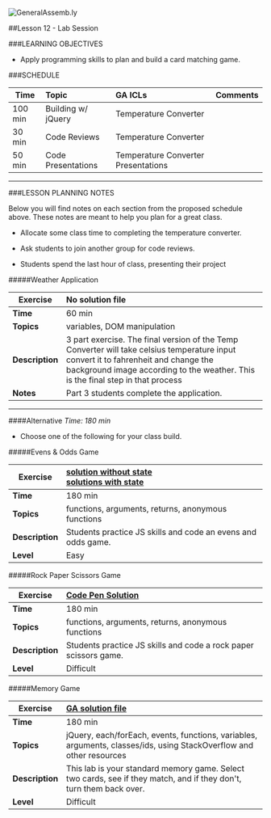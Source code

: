 ![GeneralAssemb.ly](../../img/icons/instr_agenda.png)


##Lesson 12 - Lab Session 


###LEARNING OBJECTIVES

*	Apply programming skills to plan and build a card matching game.


###SCHEDULE

| Time        | Topic| GA ICLs| Comments |
| ------------- |:-------------|:-------------------|:----------------|
| 100 min | Building w/ jQuery | Temperature Converter |
| 30 min  | Code Reviews | Temperature Converter |
| 50 min  | Code Presentations | Temperature Converter Presentations |

---

###LESSON PLANNING NOTES

Below you will find notes on each section from the proposed schedule above. These notes are  meant to help you plan for a great class.


*	Allocate some class time to completing the temperature converter.

*	Ask students to join another group for code reviews.

*	Students spend the last hour of class, presenting their project
	

#####Weather Application

| Exercise | No solution file|
| ------------- |:-------------|
| __Time__ | 60 min | 
| __Topics__ | variables, DOM manipulation | 
| __Description__| 3 part exercise. The final version of the Temp Converter will take celsius temperature input convert it to  fahrenheit and change the background image according to the weather. This is the final step in that process|    
| __Notes__| Part 3 students complete the application. |  


---


####Alternative
_Time: 180 min_

*	Choose one of the following for your class build. 

#####Evens & Odds Game

| Exercise | [solution without state](http://codepen.io/nevan/pen/KFhkj) <br> [solutions with state](http://codepen.io/nevan/details/bKani)|
| ------------- |:-------------|
| __Time__ | 180 min | 
| __Topics__ | functions, arguments, returns, anonymous functions  | 
| __Description__| Students practice JS skills and code an evens and odds game.|   
| __Level__| Easy | 
 
 
#####Rock Paper Scissors Game

| Exercise | [Code Pen Solution](http://codepen.io/nevan/pen/zChrG) |
| ------------- |:-------------|
| __Time__ | 180 min  | 
| __Topics__ | functions, arguments, returns, anonymous functions  | 
| __Description__| Students practice JS skills and code a rock paper scissors game.|   
| __Level__| Difficult  | 
 

#####Memory Game

| Exercise | [GA solution file](solutions/matching)|
| ------------- |:-------------|
| __Time__ |  180 min | 
| __Topics__ |  jQuery, each/forEach, events, functions, variables, arguments, classes/ids, using StackOverflow and other resources | 
| __Description__| This lab is your standard memory game. Select two cards, see if they match, and if they don't, turn them back over. |    
| __Level__| Difficult  | 



